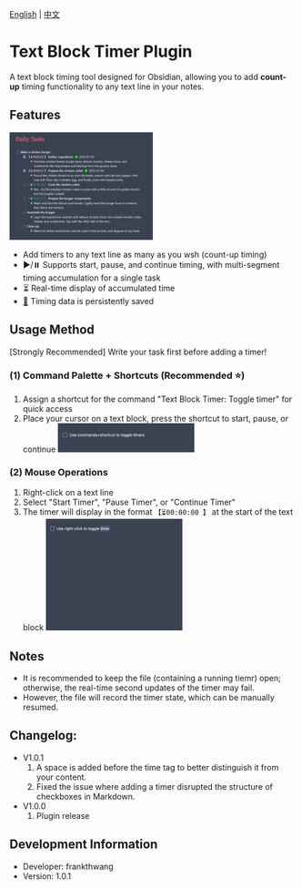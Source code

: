 [English](README.md) | [中文](README.zh.md)

# Text Block Timer Plugin

A text block timing tool designed for Obsidian, allowing you to add **count-up** timing functionality to any text line in your notes.

## Features

   <img src="https://github.com/wth461694678/text-block-timer/blob/main/demo.gif" width="50%" alt="">

- Add timers to any text line as many as you wsh (count-up timing)
- ▶️/⏸️ Supports start, pause, and continue timing, with multi-segment timing accumulation for a single task
- ⏳ Real-time display of accumulated time
- [💾](https://www.emojiall.com/zh-hans/emoji/%F0%9F%92%BE) Timing data is persistently saved

## Usage Method

[Strongly Recommended] Write your task first before adding a timer!

### (1) Command Palette + Shortcuts (Recommended ⭐️)

1. Assign a shortcut for the command "Text Block Timer: Toggle timer" for quick access
2. Place your cursor on a text block, press the shortcut to start, pause, or continue
   <img src="https://github.com/wth461694678/text-block-timer/blob/main/command_shortcut.gif" width="50%" alt="">

### (2) Mouse Operations

1. Right-click on a text line
2. Select "Start Timer", "Pause Timer", or "Continue Timer"
3. The timer will display in the format `【⏳00:00:00 】` at the start of the text block
   <img src="https://github.com/wth461694678/text-block-timer/blob/main/right_click.gif" width="50%" alt="">

## Notes

- It is recommended to keep the file (containing a running tiemr) open; otherwise, the real-time second updates of the timer may fail.
- However, the file will record the timer state, which can be manually resumed.

## Changelog:
- V1.0.1
   1. A space is added before the time tag to better distinguish it from your content.
   2. Fixed the issue where adding a timer disrupted the structure of checkboxes in Markdown.
- V1.0.0
   1. Plugin release

## Development Information

- Developer: frankthwang
- Version: 1.0.1
